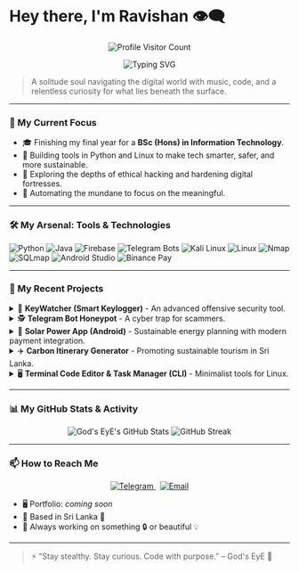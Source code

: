 # Hey there, I'm Ravishan 👁️‍🗨️ 

<p align="center">
  <img src="https://komarev.com/ghpvc/?username=raviy00&color=00FFAA&style=for-the-badge" alt="Profile Visitor Count"/>
</p>
<p align="center">
  <img src="https://readme-typing-svg.herokuapp.com?font=Fira+Code&size=22&pause=1000&color=00FFAA&center=true&width=435&lines=Cybersecurity+Explorer+%F0%9F%94%91;Python+Dev+%7C+Linux+Hacker+%F0%9F%90%9B;Sneakerhead+%F0%9F%91%9F+%7C+Tech+Minimalist;Exploring+Automation+and+Privacy" alt="Typing SVG">
</p>

> A solitude soul navigating the digital world with music, code, and a relentless curiosity for what lies beneath the surface.

---

### 🧠 My Current Focus

- 🎓 Finishing my final year for a **BSc (Hons) in Information Technology**.
- 🔐 Building tools in Python and Linux to make tech smarter, safer, and more sustainable.
- 🐧 Exploring the depths of ethical hacking and hardening digital fortresses.
- 🤖 Automating the mundane to focus on the meaningful.

---

### 🛠️ My Arsenal: Tools & Technologies

<p align-center>
  <img src="https://img.shields.io/badge/Python-3776AB?style=for-the-badge&logo=python&logoColor=white" alt="Python">
  <img src="https://img.shields.io/badge/Java-ED8B00?style=for-the-badge&logo=openjdk&logoColor=white" alt="Java">
  <img src="https://img.shields.io/badge/Firebase-ffca28?style=for-the-badge&logo=firebase&logoColor=black" alt="Firebase">
  <img src="https://img.shields.io/badge/Telegram_Bots-2CA5E0?style=for-the-badge&logo=telegram&logoColor=white" alt="Telegram Bots">
  <img src="https://img.shields.io/badge/Kali_Linux-557C94?style=for-the-badge&logo=kalilinux&logoColor=white" alt="Kali Linux">
  <img src="https://img.shields.io/badge/Linux-FCC624?style=for-the-badge&logo=linux&logoColor=black" alt="Linux">
  <img src="https://img.shields.io/badge/Nmap-4D4D4D?style=for-the-badge&logo=nmap&logoColor=white" alt="Nmap">
  <img src="https://img.shields.io/badge/SQLmap-E44C2C?style=for-the-badge&logo=hackaday&logoColor=white" alt="SQLmap">
  <img src="https://img.shields.io/badge/Android_Studio-3DDC84?style=for-the-badge&logo=androidstudio&logoColor=white" alt="Android Studio">
  <img src="https://img.shields.io/badge/Binance_Pay-F3BA2F?style=for-the-badge&logo=binance&logoColor=black" alt="Binance Pay">
</p>

---

### 🔐 My Recent Projects

<details>
<summary>🔑 <strong>KeyWatcher (Smart Keylogger)</strong> - An advanced offensive security tool.</summary>
<br>
A stealthy, Python-based keylogger designed for educational and ethical hacking purposes. Features intelligent word pattern detection, secure data exfiltration via a Telegram bot, and automated analysis of captured keystrokes.
<p>
  <b>Tech Stack:</b> Python, Telegram Bot API, Regular Expressions
</p>
</details>

<details>
<summary>🕵️ <strong>Telegram Bot Honeypot</strong> - A cyber trap for scammers.</summary>
<br>
This project actively tracks and analyzes scam bots like `@OPERATEtg1_B_bot`. The goal is to understand their infrastructure, document their methods, and create educational content to help protect unsuspecting users from threats.
<p>
  <b>Tech Stack:</b> Python, Telegram Bot API, Data Analysis
</p>
</details>

<details>
<summary>🌱 <strong>Solar Power App (Android)</strong> - Sustainable energy planning with modern payment integration.</summary>
<br>
A native Android application built in Java that allows users to browse and select solar energy plans. It features seamless payment integration with the Binance Pay API and utilizes Firebase for backend services and data management.
<p>
  <b>Tech Stack:</b> Java, Android Studio, Firebase, Binance Pay API
</p>
</details>

<details>
<summary>✈️ <strong>Carbon Itinerary Generator</strong> - Promoting sustainable tourism in Sri Lanka.</summary>
<br>
A unique tool that calculates the estimated CO₂ emissions for a tourist's travel itinerary within Sri Lanka. It aims to raise awareness about the environmental impact of travel and encourage more sustainable choices.
<p>
  <b>Tech Stack:</b> Python, Public Transport APIs, Carbon Emission Models
</p>
</details>

<details>
<summary>🖥️ <strong>Terminal Code Editor & Task Manager (CLI)</strong> - Minimalist tools for Linux.</summary>
<br>
Two separate CLI tools built for a minimal, keyboard-driven workflow on Kali Linux. The editor is a lightweight, Nano-like application for quick coding, while the task manager helps organize projects directly from the terminal.
<p>
  <b>Tech Stack:</b> Python, Curses library
</p>
</details>

---

### 📊 My GitHub Stats & Activity

<p align="center">
  <img src="https://github-readme-stats.vercel.app/api?username=yourusername&show_icons=true&theme=github_dark&hide_border=true&count_private=true" alt="God's EyE's GitHub Stats">
  <img src="https://github-readme-streak-stats.herokuapp.com/?user=yourusername&theme=github-dark-blue&hide_border=true" alt="GitHub Streak">
</p>

---
### 📫 How to Reach Me

<p align="center">
  <a href="https://t.me/gods_eye_404" target="_blank">
    <img src="https://img.shields.io/badge/Telegram-@GodsEyE__404-2CA5E0?style=for-the-badge&logo=telegram&logoColor=white" alt="Telegram">
  </a>
  &nbsp;
  <a href="mailto:itzraviya@duck.com">
    <img src="https://img.shields.io/badge/Email-itzraviya@duck.com-0078D4?style=for-the-badge&logo=microsoft-outlook&logoColor=white" alt="Email">
  </a>
</p>

* 🖥️ Portfolio: *coming soon*
* 📍 Based in Sri Lanka 🌾
* 🤖 Always working on something 🔒 or beautiful 💡

---

> ⚡ “Stay stealthy. Stay curious. Code with purpose.” – God's EyE 🖤
